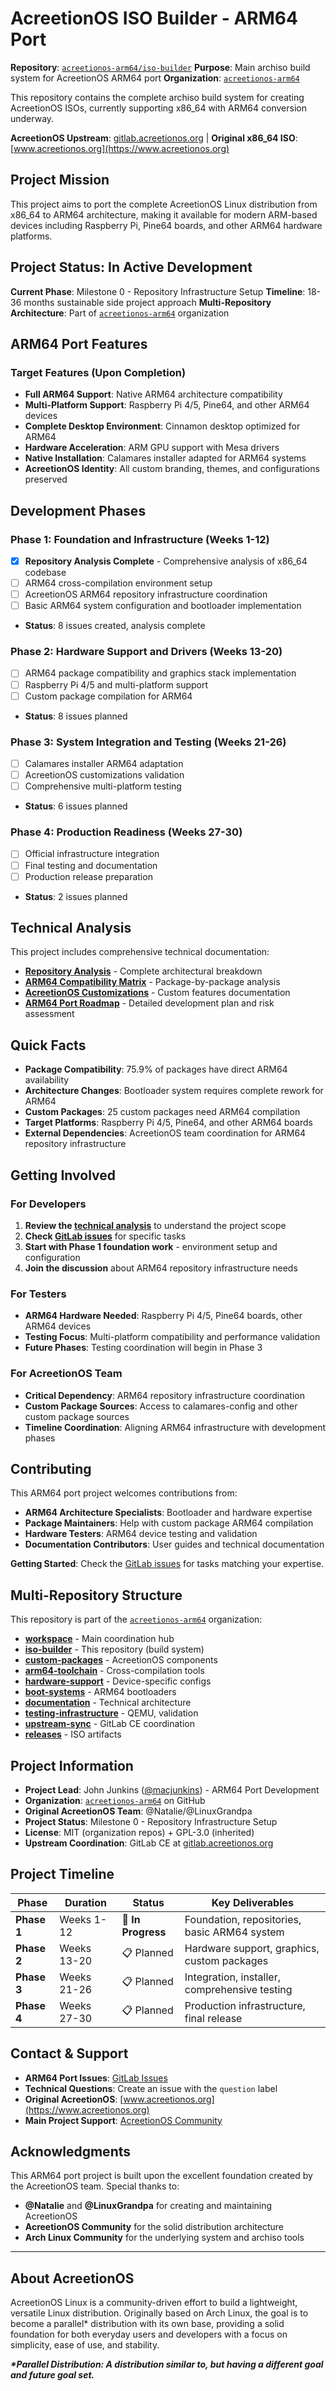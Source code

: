 # AcreetionOS ISO Builder - ARM64 Port

**Repository**: [`acreetionos-arm64/iso-builder`](https://github.com/acreetionos-arm64/iso-builder)
**Purpose**: Main archiso build system for AcreetionOS ARM64 port
**Organization**: [`acreetionos-arm64`](https://github.com/acreetionos-arm64)

This repository contains the complete archiso build system for creating AcreetionOS ISOs, currently supporting x86_64 with ARM64 conversion underway.

**AcreetionOS Upstream**: [gitlab.acreetionos.org](https://gitlab.acreetionos.org) | **Original x86_64 ISO**: [www.acreetionos.org](https://www.acreetionos.org)

## Project Mission

This project aims to port the complete AcreetionOS Linux distribution from x86_64 to ARM64 architecture, making it available for modern ARM-based devices including Raspberry Pi, Pine64 boards, and other ARM64 hardware platforms.

## Project Status: **In Active Development**

**Current Phase**: Milestone 0 - Repository Infrastructure Setup
**Timeline**: 18-36 months sustainable side project approach
**Multi-Repository Architecture**: Part of [`acreetionos-arm64`](https://github.com/acreetionos-arm64) organization

## ARM64 Port Features

### Target Features (Upon Completion)
- **Full ARM64 Support**: Native ARM64 architecture compatibility
- **Multi-Platform Support**: Raspberry Pi 4/5, Pine64, and other ARM64 devices
- **Complete Desktop Environment**: Cinnamon desktop optimized for ARM64
- **Hardware Acceleration**: ARM GPU support with Mesa drivers
- **Native Installation**: Calamares installer adapted for ARM64 systems
- **AcreetionOS Identity**: All custom branding, themes, and configurations preserved

## Development Phases

### Phase 1: Foundation and Infrastructure (Weeks 1-12)
- [x] **Repository Analysis Complete** - Comprehensive analysis of x86_64 codebase
- [ ] ARM64 cross-compilation environment setup
- [ ] AcreetionOS ARM64 repository infrastructure coordination
- [ ] Basic ARM64 system configuration and bootloader implementation
- **Status**: 8 issues created, analysis complete

### Phase 2: Hardware Support and Drivers (Weeks 13-20)
- [ ] ARM64 package compatibility and graphics stack implementation
- [ ] Raspberry Pi 4/5 and multi-platform support
- [ ] Custom package compilation for ARM64
- **Status**: 8 issues planned

### Phase 3: System Integration and Testing (Weeks 21-26)
- [ ] Calamares installer ARM64 adaptation
- [ ] AcreetionOS customizations validation
- [ ] Comprehensive multi-platform testing
- **Status**: 6 issues planned

### Phase 4: Production Readiness (Weeks 27-30)
- [ ] Official infrastructure integration
- [ ] Final testing and documentation
- [ ] Production release preparation
- **Status**: 2 issues planned

## Technical Analysis

This project includes comprehensive technical documentation:
- **[Repository Analysis](analysis/repository-analysis.md)** - Complete architectural breakdown
- **[ARM64 Compatibility Matrix](analysis/arm64-package-compatibility.md)** - Package-by-package analysis
- **[AcreetionOS Customizations](analysis/acreetion-customizations.md)** - Custom features documentation
- **[ARM64 Port Roadmap](analysis/arm64-port-roadmap.md)** - Detailed development plan and risk assessment

## Quick Facts

- **Package Compatibility**: 75.9% of packages have direct ARM64 availability
- **Architecture Changes**: Bootloader system requires complete rework for ARM64
- **Custom Packages**: 25 custom packages need ARM64 compilation
- **Target Platforms**: Raspberry Pi 4/5, Pine64, and other ARM64 boards
- **External Dependencies**: AcreetionOS team coordination for ARM64 repository infrastructure

## Getting Involved

### For Developers
1. **Review the [technical analysis](analysis/)** to understand the project scope
2. **Check [GitLab issues](https://gitlab.acreetionos.org/acreetionos_on_arm/acreetionos-junkins-fork/-/issues)** for specific tasks
3. **Start with Phase 1 foundation work** - environment setup and configuration
4. **Join the discussion** about ARM64 repository infrastructure needs

### For Testers
- **ARM64 Hardware Needed**: Raspberry Pi 4/5, Pine64 boards, other ARM64 devices
- **Testing Focus**: Multi-platform compatibility and performance validation
- **Future Phases**: Testing coordination will begin in Phase 3

### For AcreetionOS Team
- **Critical Dependency**: ARM64 repository infrastructure coordination
- **Custom Package Sources**: Access to calamares-config and other custom package sources
- **Timeline Coordination**: Aligning ARM64 infrastructure with development phases

## Contributing

This ARM64 port project welcomes contributions from:
- **ARM64 Architecture Specialists**: Bootloader and hardware expertise
- **Package Maintainers**: Help with custom package ARM64 compilation
- **Hardware Testers**: ARM64 device testing and validation
- **Documentation Contributors**: User guides and technical documentation

**Getting Started**: Check the [GitLab issues](https://gitlab.acreetionos.org/acreetionos_on_arm/acreetionos-junkins-fork/-/issues) for tasks matching your expertise.

## Multi-Repository Structure

This repository is part of the [`acreetionos-arm64`](https://github.com/acreetionos-arm64) organization:

- **[workspace](https://github.com/acreetionos-arm64/workspace)** - Main coordination hub
- **[iso-builder](https://github.com/acreetionos-arm64/iso-builder)** - This repository (build system)
- **[custom-packages](https://github.com/acreetionos-arm64/custom-packages)** - AcreetionOS components
- **[arm64-toolchain](https://github.com/acreetionos-arm64/arm64-toolchain)** - Cross-compilation tools
- **[hardware-support](https://github.com/acreetionos-arm64/hardware-support)** - Device-specific configs
- **[boot-systems](https://github.com/acreetionos-arm64/boot-systems)** - ARM64 bootloaders
- **[documentation](https://github.com/acreetionos-arm64/documentation)** - Technical architecture
- **[testing-infrastructure](https://github.com/acreetionos-arm64/testing-infrastructure)** - QEMU, validation
- **[upstream-sync](https://github.com/acreetionos-arm64/upstream-sync)** - GitLab CE coordination
- **[releases](https://github.com/acreetionos-arm64/releases)** - ISO artifacts

## Project Information

- **Project Lead**: John Junkins ([@macjunkins](https://github.com/macjunkins)) - ARM64 Port Development
- **Organization**: [`acreetionos-arm64`](https://github.com/acreetionos-arm64) on GitHub
- **Original AcreetionOS Team**: @Natalie/@LinuxGrandpa
- **Project Status**: Milestone 0 - Repository Infrastructure Setup
- **License**: MIT (organization repos) + GPL-3.0 (inherited)
- **Upstream Coordination**: GitLab CE at [gitlab.acreetionos.org](https://gitlab.acreetionos.org)

## Project Timeline

| Phase | Duration | Status | Key Deliverables |
|-------|----------|--------|------------------|
| **Phase 1** | Weeks 1-12 | 🔄 **In Progress** | Foundation, repositories, basic ARM64 system |
| **Phase 2** | Weeks 13-20 | 📋 Planned | Hardware support, graphics, custom packages |
| **Phase 3** | Weeks 21-26 | 📋 Planned | Integration, installer, comprehensive testing |
| **Phase 4** | Weeks 27-30 | 📋 Planned | Production infrastructure, final release |

## Contact & Support

- **ARM64 Port Issues**: [GitLab Issues](https://gitlab.acreetionos.org/acreetionos_on_arm/acreetionos-junkins-fork/-/issues)
- **Technical Questions**: Create an issue with the `question` label
- **Original AcreetionOS**: [www.acreetionos.org](https://www.acreetionos.org)
- **Main Project Support**: [AcreetionOS Community](https://acreetionos.org)

## Acknowledgments

This ARM64 port project is built upon the excellent foundation created by the AcreetionOS team. Special thanks to:
- **@Natalie** and **@LinuxGrandpa** for creating and maintaining AcreetionOS
- **AcreetionOS Community** for the solid distribution architecture
- **Arch Linux Community** for the underlying system and archiso tools

---

## About AcreetionOS

AcreetionOS Linux is a community-driven effort to build a lightweight, versatile Linux distribution. Originally based on Arch Linux, the goal is to become a parallel* distribution with its own base, providing a solid foundation for both everyday users and developers with a focus on simplicity, ease of use, and stability.

**_*Parallel Distribution: A distribution similar to, but having a different goal and future goal set._**
